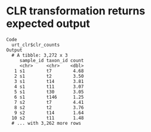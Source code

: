 # CLR transformation returns expected output

    Code
      urt_clr$clr_counts
    Output
      # A tibble: 3,272 x 3
         sample_id taxon_id count
         <chr>     <chr>    <dbl>
       1 s1        t7        4.68
       2 s1        t2        3.50
       3 s1        t14       3.81
       4 s1        t11       3.07
       5 s1        t30       3.05
       6 s1        t146      1.25
       7 s2        t7        4.41
       8 s2        t2        3.76
       9 s2        t14       1.64
      10 s2        t11       1.48
      # ... with 3,262 more rows

